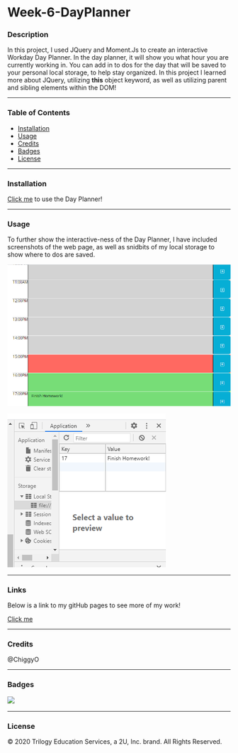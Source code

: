 # Week-6-DayPlanner
### Description
In this project, I used JQuery and Moment.Js to create an interactive Workday Day Planner. In the day planner, it will show you what hour you are currently working in. You can add in to dos for the day that will be saved to your personal local storage, to help stay organized. In this project I learned more about JQuery, utilizing <b>this</b> object keyword, as well as utilizing parent and sibling elements within the DOM!

---

### Table of Contents
* [Installation](#Installation) 
* [Usage](#Usage)  
* [Credits](#Credits)  
* [Badges](#Badges)  
* [License](#License)

---
<a name = "Installation"></a>
### Installation 
<a href = "https://mbennett1991.github.io/Week-6-DayPlanner/">Click me</a> to use the Day Planner!

---
<a name = "Usage"></a>
### Usage  
To further show the interactive-ness of the Day Planner, I have included screenshots of the web page, as well as snidbits of my local storage to show where to dos are saved. 


![](images/screenshot1.png)<br>

![](images/screenshot2.png)

---
<a name = "Links"></a>
### Links
Below is a link to my gitHub pages to see more of my work!

<a href = "https://mbennett1991.github.io/">Click me</a>
 
---
<a name = "Credits"></a>  
### Credits
@ChiggyO


---
<a name = "Badges"></a>
### Badges 

<img src = "https://img.shields.io/badge/JS-100%25-blue"
/>

---
<a name = "License"></a>
### License 
© 2020 Trilogy Education Services, a 2U, Inc. brand. All Rights Reserved.